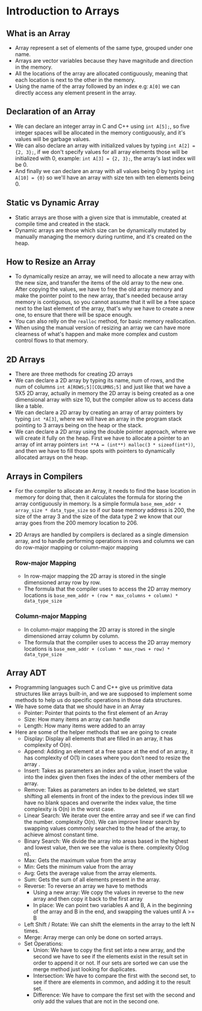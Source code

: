 # Introduction to Arrays


## What is an Array
- Array represent a set of elements of the same type, grouped under one name.
- Arrays are vector variables because they have magnitude and direction in the memory.
- All the locations of the array are allocated contiguously, meaning that each location is next to the other in the 
  memory.
- Using the name of the array followed by an index e.g: `A[0]` we can directly access any element present in the array.

## Declaration of an Array
- We can declare an integer array in C and C++ using `int A[5];`, so five integer spaces will be allocated in the memory 
  contiguously, and it's values will be garbage values.
- We can also declare an array with initialized values by typing `int A[2] = {2, 3};`, if we don't specify values for 
  all array elements those will be initialized with 0, example: `int A[3] = {2, 3};`, the array's last index will be 0.
- And finally we can declare an array with all values being 0 by typing `int A[10] = {0}` so we'll have an array with 
  size ten with ten elements being 0.

## Static vs Dynamic Array
- Static arrays are those with a given size that is immutable, created at compile time and created in the stack.
- Dynamic arrays are those which size can be dynamically mutated by manually managing the memory during runtime, and 
  it's created on the heap.

## How to Resize an Array
- To dynamically resize an array, we will need to allocate a new array with the new size, and transfer the items of the 
  old array to the new one. After copying the values, we have to free the old array memory and make the pointer point to
  the new array, that's needed because array memory is contiguous, so you cannot assume that it will be a free space 
  next to the last element of the array, that's why we have to create a new one, to ensure that there will be space enough.
- You can also relly on the `realloc` method, for basic memory reallocation.
- When using the manual version of resizing an array we can have more clearness of what's happen and make more complex 
  and custom control flows to that memory.

## 2D Arrays
- There are three methods for creating 2D arrays
- We can declare a 2D array by typing its name, num of rows, and the num of columns `int A[ROWS;5][COLUMNS;5]` and just 
  like that we have a 5X5 2D array, actually in memory the 2D array is being created as a one dimensional array with 
  size 10, but the compiler allow us to access data like a table.
- We can declare a 2D array by creating an array of array pointers by typing `int *A[3]`, where we will have an array in
  the program stack pointing to 3 arrays being on the heap or the stack.
- We can declare a 2D array using the double pointer approach, where we will create it fully on the heap. First we 
  have to allocate a pointer to an array of int array pointers `int **A = (int**) malloc(3 * sizeof(int*))`, and then
  we have to fill those spots with pointers to dynamically allocated arrays on the heap.

## Arrays in Compilers
- For the compiler to allocate an Array, it needs to find the base location in memory for doing that, then it calculates
  the formula for storing the array contiguously in memory. Is a simple formula `base_mem_addr + array_size * data_type_size`
  so if our base memory address is 200, the size of the array 3 and the size of the data type 2 we know that our array 
  goes from the 200 memory location to 206.
- 2D Arrays are handled by compilers is declared as a single dimension array, and to handle performing operations in 
  rows and columns we can do row-major mapping or column-major mapping

  ### Row-major Mapping
  - In row-major mapping the 2D array is stored in the single dimensioned array row by row.
  - The formula that the compiler uses to access the 2D array memory locations is `base_mem_addr + (row * max_columns + column) * data_type_size`
  
  ### Column-major Mapping
  - In column-major mapping the 2D array is stored in the single dimensioned array column by column.
  - The formula that the compiler uses to access the 2D array memory locations is `base_mem_addr + (column * max_rows + row) * data_type_size`

## Array ADT
- Programming languages such C and C++ give us primitive data structures like arrays built-in, and we are supposed to 
  implement some methods to help us do specific operations in those data structures.
- We have some data that we should have in an Array
  - Pointer: Pointer that points to the first element of an Array
  - Size: How many items an array can handle
  - Length: How many items were added to an array
- Here are some of the helper methods that we are going to create
  - Display: Display all elements that are filled in an array, it has complexity of O(n).
  - Append: Adding an element at a free space at the end of an array, it has complexity of O(1) in cases where you don't
    need to resize the array .
  - Insert: Takes as parameters an index and a value, insert the value into the index given then fixes the index of the 
    other members of the array.
  - Remove: Takes as parameters an index to be deleted, we start shifting all elements in front of the index to the 
    previous index till we have no blank spaces and overwrite the index value, the time complexity is O(n) in the worst 
    case.
  - Linear Search: We iterate over the entire array and see if we can find the number. complexity O(n). We can improve 
    linear search by swapping values commonly searched to the head of the array, to achieve almost constant time.
  - Binary Search: We divide the array into areas based in the highest and lowest value, then we see the value is there. complexity O(log n).
  - Max: Gets the maximum value from the array
  - Min: Gets the minimum value from the array
  - Avg: Gets the average value from the array elements.
  - Sum: Gets the sum of all elements present in the array.
  - Reverse: To reverse an array we have to methods
    - Using a new array: We copy the values in reverse to the new array and then copy it back to the first array
    - In place: We can point two variables A and B, A in the beginning of the array and B in the end, and swapping the 
      values until A >= B
  - Left Shift / Rotate: We can shift  the elements in the array to the left N times.
  - Merge: Array merge can only be done on sorted arrays.
  - Set Operations: 
    - Union: We have to copy the first set into a new array, and the second we have to see if the elements exist
      in the result set in order to append it or not. If our sets are sorted we can use the merge method just looking 
      for duplicates.
    - Intersection: We have to compare the first with the second set, to see if there are elements in common, and adding 
      it to the result set.
    - Difference: We have to compare the first set with the second and only add the values that are not in the second one.